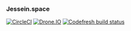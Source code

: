 ### Jessein.space

[![CircleCI][circleci-badge]][circleci-url]
[![Drone.IO][droneio-badge]][droneio-url]
[![Codefresh build status][codefresh-badge]][codefresh-url]

<!-- [![Build Status][semaphoreci-badge]][semaphoreci-url] -->

[circleci-badge]: https://circleci.com/gh/jessestuart/js-gatsby-tachyons.svg?style=shield&circle-token=95a9c23b2b0ed15a71639a318c98eea3b09a03b7
[circleci-url]: https://circleci.com/gh/jessestuart/js-gatsby-tachyons
[semaphoreci-badge]: https://semaphoreci.com/api/v1/projects/2c39a37c-7b37-462a-be9d-a9cf3fdb54a0/1696206/badge.svg
[semaphoreci-url]: https://semaphoreci.com/jessestuart-95/js-gatsby-tachyons
[codefresh-badge]: https://g.codefresh.io/api/badges/build?repoOwner=jessestuart&repoName=js-gatsby-tachyons&branch=master&pipelineName=js-gatsby-tachyons&accountName=jesse&key=eyJhbGciOiJIUzI1NiJ9.NWExNzRiZmE2M2NmM2UwMDAxOGRmZjdh.uSVHuuCHfQtayHNWawvO9loC4PEirkl458tnBt2yOVU&type=cf-1
[codefresh-url]: https://g.codefresh.io/repositories/jessestuart/js-gatsby-tachyons/builds?filter=trigger:build;branch:master;service:5a3c264a24611f0001c367d3~js-gatsby-tachyons
[droneio-badge]: http://drone.jessecod.es/api/badges/jessestuart/js-gatsby-tachyons/status.svg
[droneio-url]: http://drone.jessecod.es/jessestuart/js-gatsby-tachyons
